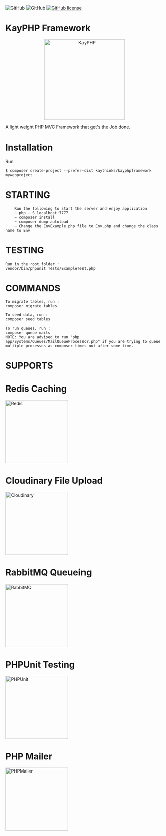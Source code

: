 ![GitHub](https://img.shields.io/badge/SEMVER-1.0.1-brightgreen)
![GitHub](https://img.shields.io/badge/code%20coverage-90%25-orange)
[![GitHub license](https://img.shields.io/badge/LICENSE-MIT-blue)](https://github.com/kaythinks/kayphpframework/blob/master/LICENSE.md)

# KayPHP Framework
<p align="center">
  <img src="https://raw.githubusercontent.com/kaythinks/kayphpframework/master/public/kayphplogo.png" width="256" title="KayPHP">
</p>

A light weight PHP MVC Framework that get's the Job done.

# Installation

Run
```
$ composer create-project --prefer-dist kaythinks/kayphpframework mywebproject
```
# STARTING

		Run the following to start the server and enjoy application
		~ php - S localhost:7777 
		~ composer install 
		~ composer dump-autoload
		~ Change the EnvExample.php file to Env.php and change the class name to Env

# TESTING
    Run in the root folder :
    vendor/bin/phpunit Tests/ExampleTest.php

# COMMANDS
    To migrate tables, run :
    composer migrate tables

    To seed data, run :
    composer seed tables    

    To run queues, run :
    composer queue mails
    NOTE: You are advised to run "php app/Systems/Queues/MailQueueProcessor.php" if you are trying to queue multiple processes as composer times out after some time.

# SUPPORTS
<span>
<h1>Redis Caching</h1>
<img src="https://redis.io/images/redis-white.png" width="200" title="Redis">
<h1>Cloudinary File Upload</h1>
<img src="https://cloudinary-res.cloudinary.com/image/upload/v1538583988/cloudinary_logo_for_white_bg.svg" width="200"  title="Cloudinary">
<h1>RabbitMQ Queueing</h1>
<img src="https://www.rabbitmq.com/img/RabbitMQ-logo.svg" width="200" title="RabbitMQ">
<h1>PHPUnit Testing</h1>
<img src="https://phpunit.de/img/phpunit.png" width="200" title="PHPUnit">
<h1>PHP Mailer</h1>
<img src="https://camo.githubusercontent.com/0d858d6dac4d3f6fab7d42de2c09d32ee2de9c5b/68747470733a2f2f7261772e6769746875622e636f6d2f5048504d61696c65722f5048504d61696c65722f6d61737465722f6578616d706c65732f696d616765732f7068706d61696c65722e706e67" width="200" title="PHPMailer">
</span>